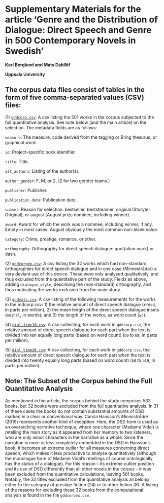 # Supplementary Materials for the article ‘Genre and the Distribution of Dialogue: Direct Speech and Genre in 500 Contemporary Novels in Swedish’

**Karl Berglund and Mats Dahllöf**

**Uppsala University**

## The corpus data files consist of tables in the form of five comma-separated values (CSV) files:

(1) [`gddcorp.csv`](gddcorp.csv): A csv listing the 501 works in the corpus subjected to the full quantitative analysis. See note below (and the main article) on the selection.
The metadata fields are as follows:

`measure`: The measure, code derived from the tagging or Bring thesurus, or graphical word.

`id`: Project-specific book identifier.

`title`: Title.

`all_authors`: Listing of the author(s).

`author_gender`:	F, M, or 2. (2 for two gender teams.)

`publisher`: Publisher.

`publication_date`: Publication date.

`subset`: Reason for selection: bestseller, beststreamer, original (Storytel Original), or august (August prize nominee, including winner).

`award`: Award for which the work was a nominee, including winner, if any. Empty in most cases. August obviously the most common non-blank value.

`category`: Crime, prestige, romance, or other.

`orthography`: Orthography for direct speech dialogue: quot(ation mark) or dash.

(2) [`gddcorpex.csv`](gddcorpex.csv): A csv listing the 32 works which had non-standard orthographies for direct speech dialogue and in one case (Minnestrådar) a very deviant use of this device. These were only analysed qualitatively, and thus excluded from the quantitative part of the study. Fields as above, adding `dialogue_style`, describing the (non-standard) orthography, and thus motivating the works exclusion from the main study.

(3) [`gddvals.csv`](gddvals.csv): A csv listing of the following measurements for the works in the mdcorp.csv: 1) the relative amount of direct speech dialogue (`rfdsd`, in parts per million), 2) the mean length of the direct speech dialogue insets (`mninsl`, in words), and 3) the length of the works, as word count (`wc`).

(4) [`dial_time10.csv`](dial_time10.csv): A csv collecting, for each work in `gddcorp.csv`, the relative amount of direct speech dialogue for each part when the text is divided into ten equally long parts (based on word count) (`b0` to `b9`, in parts per million).

(5) [`dial_time20.csv`](dial_time20.csv): A csv collecting, for each work in `gddcorp.csv`, the relative amount of direct speech dialogue for each part when the text is divided into twenty equally long parts (based on word count) (`b0` to `b19`, in parts per million).

## Note: The Subset of the Corpus behind the Full Quantitative Analysis

As mentioned in the article, the corpus behind the study comprises 533 books, but 32 books were excluded from the full quantitative analysis. In 31 of these cases the books do not contain substantial amounts of DSD marked in a clear or conventional way. Carola Hansson’s *Minnestrådar* (2019) represents another kind of exception. Here, the DSD form is used as an overarching narrative technique, where one character (Madame Vidal) is retelling the main story as it appeared from her memory to two listeners, who are only minor characters in the narrative as a whole. Since the narration is more or less completely embedded in the DSD in Hansson’s book, it becomes an extreme outlier for all measures concerning direct speech, which makes it less productive to analyse quantitatively (although the monologue form of Madame Vidal’s retellings of course ontologically has the status of a dialogue). For this reason – its extreme outlier position and its use of DSD differently than all other novels in the corpus – it was been excluded from the quantitative calculations, leaving 501 books. Notably, the 32 titles excluded from the quantitative analysis all belong either to the category of prestige fiction (24) or to other fiction (8). A listing of the reasons for excluding these 32 books from the computational analysis is found in the file `gddcorpex.csv`.

